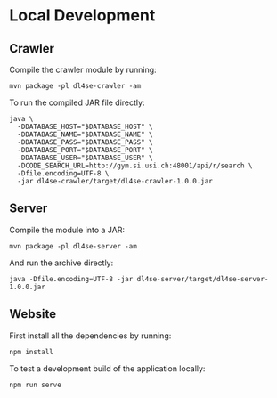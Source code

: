 # Local Development

## Crawler

Compile the crawler module by running:

```shell
mvn package -pl dl4se-crawler -am
```

To run the compiled JAR file directly:

```shell
java \
  -DDATABASE_HOST="$DATABASE_HOST" \
  -DDATABASE_NAME="$DATABASE_NAME" \
  -DDATABASE_PASS="$DATABASE_PASS" \
  -DDATABASE_PORT="$DATABASE_PORT" \
  -DDATABASE_USER="$DATABASE_USER" \
  -DCODE_SEARCH_URL=http://gym.si.usi.ch:48001/api/r/search \
  -Dfile.encoding=UTF-8 \
  -jar dl4se-crawler/target/dl4se-crawler-1.0.0.jar
```

## Server

Compile the module into a JAR:

```shell
mvn package -pl dl4se-server -am
```

And run the archive directly:

```shell
java -Dfile.encoding=UTF-8 -jar dl4se-server/target/dl4se-server-1.0.0.jar
```

## Website

First install all the dependencies by running:

```shell
npm install
```

To test a development build of the application locally:

```shell
npm run serve
```
